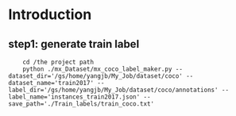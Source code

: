 # Introduction

## step1: generate train label
````
    cd /the project path
    python ./mx_Dataset/mx_coco_label_maker.py --dataset_dir='/gs/home/yangjb/My_Job/dataset/coco' --dataset_name='train2017' --label_dir='/gs/home/yangjb/My_Job/dataset/coco/annotations' --label_name='instances_train2017.json' --save_path='./Train_labels/train_coco.txt'
````
